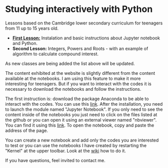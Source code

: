 <h1>Studying interactively with Python</h1>

Lessons based on the Cambridge lower secondary curriculum for teenagers from 11 up to 15 years old. 

<div>
  <ul>
    <li><a href="Lesson1"><b>First Lesson:</b></a> Instalation and basic instructions about Jupyter notebook and Python.</li>
    <li><b>Second Lesson:</b> Integers, Powers and Roots - with an example of algorithm to calculate compound interest.</li>
  </ul>  
</div>

As new classes are being added the list above will be updated.

The content exhibited at the website is slightly different from the content available at the notebooks. I am using this feature to make it more interesting for teenagers. But if you want to interact with the codes it is necessary to download the notebooks and follow the instructions.

The first instruction is: download the package Anaconda to be able to interact with the codes. You can use this <a href="https://www.anaconda.com">link</a>. After the installation, you need to launch the module named "Jupyter Notebook". If you only need to see the content inside of the notebooks you just need to click on the files listed at the github or you can open it using an external viewer named "nbviewer". You can find it using this <a href="https://nbviewer.jupyter.org">link</a>. To open the notebook, copy and paste the address of the page.

You can create a new notebook and add only the codes you are interested to test or you can use the notebooks I have created by restarting the  "Kernel" at the upper toolbar. Look at the <a href="https://github.com/raquelsilva/programming_for_teens/wiki/First-step">wiki</a> how to do it.

If you have questions, feel invited to contact me.
